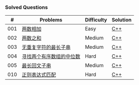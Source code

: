 ### Solved Questions

| \# | Problems | Difficulty | Solution |
|----|----------|-----------|------|
| 001  | [两数相加](https://leetcode-cn.com/problems/two-sum/)  | Easy | [C++](./code/001.cpp)
| 002  | [两数之和](https://leetcode-cn.com/problems/add-two-numbers/)  | Medium | [C++](./code/002.cpp)
| 003  | [无重复字符的最长子串](https://leetcode-cn.com/problems/longest-substring-without-repeating-characters/)  | Medium | [C++](./code/003.cpp)
| 004  | [寻找两个有序数组的中位数](https://leetcode-cn.com/problems/median-of-two-sorted-arrays/)  | Hard | [C++](./code/004.cpp)
| 005  | [最长回文子串](https://leetcode-cn.com/problems/longest-palindromic-substring/)  | Medium | [C++](./code/005.cpp)
| 010  | [正则表达式匹配](https://leetcode-cn.com/problems/regular-expression-matching/)  | Hard | [C++](./code/010.cpp)
